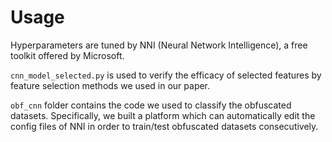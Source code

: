 # Usage
  Hyperparameters are tuned by NNI (Neural Network Intelligence), a free toolkit offered by Microsoft.  
  
  `cnn_model_selected.py` is used to verify the efficacy of selected features by feature selection methods we used in our paper. 
  
  `obf_cnn` folder contains the code we used to classify the obfuscated datasets. Specifically, we built a platform which can automatically edit the config files of NNI in order to train/test obfuscated datasets consecutively.
